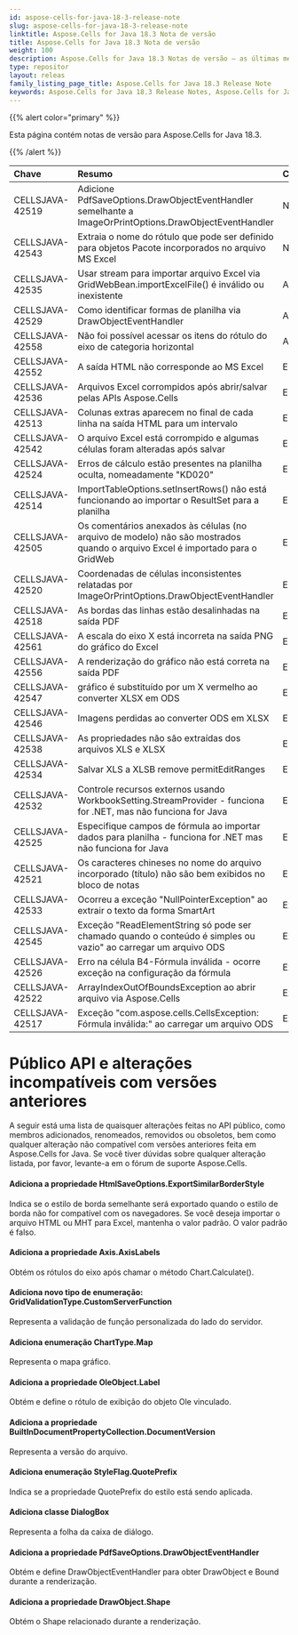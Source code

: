 ```yaml
---
id: aspose-cells-for-java-18-3-release-note
slug: aspose-cells-for-java-18-3-release-note
linktitle: Aspose.Cells for Java 18.3 Nota de versão
title: Aspose.Cells for Java 18.3 Nota de versão
weight: 100
description: Aspose.Cells for Java 18.3 Notas de versão – as últimas melhorias, novos recursos e correções
type: repositor
layout: releas
family_listing_page_title: Aspose.Cells for Java 18.3 Release Note
keywords: Aspose.Cells for Java 18.3 Release Notes, Aspose.Cells for Java 18.3 updates and fixe
---
```

{{% alert color="primary" %}} 

Esta página contém notas de versão para Aspose.Cells for Java 18.3.

{{% /alert %}} 

|**Chave**|**Resumo**|**Categoria**|
| :- | :- | :- |
|CELLSJAVA-42519|Adicione PdfSaveOptions.DrawObjectEventHandler semelhante a ImageOrPrintOptions.DrawObjectEventHandler|Novo recurso|
|CELLSJAVA-42543|Extraia o nome do rótulo que pode ser definido para objetos Pacote incorporados no arquivo MS Excel|Novo recurso|
|CELLSJAVA-42535|Usar stream para importar arquivo Excel via GridWebBean.importExcelFile() é inválido ou inexistente|Aprimoramento|
|CELLSJAVA-42529|Como identificar formas de planilha via DrawObjectEventHandler|Aprimoramento|
|CELLSJAVA-42558|Não foi possível acessar os itens do rótulo do eixo de categoria horizontal|Aprimoramento|
|CELLSJAVA-42552|A saída HTML não corresponde ao MS Excel|Erro|
|CELLSJAVA-42536|Arquivos Excel corrompidos após abrir/salvar pelas APIs Aspose.Cells|Erro|
|CELLSJAVA-42513|Colunas extras aparecem no final de cada linha na saída HTML para um intervalo|Erro|
|CELLSJAVA-42542|O arquivo Excel está corrompido e algumas células foram alteradas após salvar|Erro|
|CELLSJAVA-42524|Erros de cálculo estão presentes na planilha oculta, nomeadamente "KD020"|Erro|
|CELLSJAVA-42514|ImportTableOptions.setInsertRows() não está funcionando ao importar o ResultSet para a planilha|Erro|
|CELLSJAVA-42505|Os comentários anexados às células (no arquivo de modelo) não são mostrados quando o arquivo Excel é importado para o GridWeb|Erro|
|CELLSJAVA-42520|Coordenadas de células inconsistentes relatadas por ImageOrPrintOptions.DrawObjectEventHandler|Erro|
|CELLSJAVA-42518|As bordas das linhas estão desalinhadas na saída PDF|Erro|
|CELLSJAVA-42561|A escala do eixo X está incorreta na saída PNG do gráfico do Excel|Erro|
|CELLSJAVA-42556|A renderização do gráfico não está correta na saída PDF|Erro|
|CELLSJAVA-42547|gráfico é substituído por um X vermelho ao converter XLSX em ODS|Erro|
|CELLSJAVA-42546|Imagens perdidas ao converter ODS em XLSX|Erro|
|CELLSJAVA-42538|As propriedades não são extraídas dos arquivos XLS e XLSX|Erro|
|CELLSJAVA-42534|Salvar XLS a XLSB remove permitEditRanges|Erro|
|CELLSJAVA-42532|Controle recursos externos usando WorkbookSetting.StreamProvider - funciona for .NET, mas não funciona for Java|Erro|
|CELLSJAVA-42525|Especifique campos de fórmula ao importar dados para planilha - funciona for .NET mas não funciona for Java|Erro|
|CELLSJAVA-42521|Os caracteres chineses no nome do arquivo incorporado (título) não são bem exibidos no bloco de notas|Erro|
|CELLSJAVA-42533|Ocorreu a exceção "NullPointerException" ao extrair o texto da forma SmartArt|Exceção|
|CELLSJAVA-42545|Exceção "ReadElementString só pode ser chamado quando o conteúdo é simples ou vazio" ao carregar um arquivo ODS|Exceção|
|CELLSJAVA-42526|Erro na célula B4-Fórmula inválida - ocorre exceção na configuração da fórmula|Exceção|
|CELLSJAVA-42522|ArrayIndexOutOfBoundsException ao abrir arquivo via Aspose.Cells|Exceção|
|CELLSJAVA-42517|Exceção "com.aspose.cells.CellsException: Fórmula inválida:" ao carregar um arquivo ODS|Exceção|
#  **Público API e alterações incompatíveis com versões anteriores**
A seguir está uma lista de quaisquer alterações feitas no API público, como membros adicionados, renomeados, removidos ou obsoletos, bem como qualquer alteração não compatível com versões anteriores feita em Aspose.Cells for Java. Se você tiver dúvidas sobre qualquer alteração listada, por favor, levante-a em o fórum de suporte Aspose.Cells.
####  **Adiciona a propriedade HtmlSaveOptions.ExportSimilarBorderStyle**
Indica se o estilo de borda semelhante será exportado quando o estilo de borda não for compatível com os navegadores. Se você deseja importar o arquivo HTML ou MHT para Excel, mantenha o valor padrão. O valor padrão é falso.
####  **Adiciona a propriedade Axis.AxisLabels**
Obtém os rótulos do eixo após chamar o método Chart.Calculate().
####  **Adiciona novo tipo de enumeração: GridValidationType.CustomServerFunction**
Representa a validação de função personalizada do lado do servidor.
####  **Adiciona enumeração ChartType.Map**
Representa o mapa gráfico.
####  **Adiciona a propriedade OleObject.Label**
Obtém e define o rótulo de exibição do objeto Ole vinculado.
####  **Adiciona a propriedade BuiltInDocumentPropertyCollection.DocumentVersion**
Representa a versão do arquivo.
####  **Adiciona enumeração StyleFlag.QuotePrefix**
Indica se a propriedade QuotePrefix do estilo está sendo aplicada.
####  **Adiciona classe DialogBox**
Representa a folha da caixa de diálogo.
####  **Adiciona a propriedade PdfSaveOptions.DrawObjectEventHandler**
Obtém e define DrawObjectEventHandler para obter DrawObject e Bound durante a renderização.
####  **Adiciona a propriedade DrawObject.Shape**
Obtém o Shape relacionado durante a renderização.
